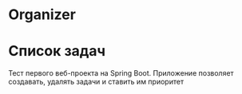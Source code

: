 # Organizer
# Список задач
Тест первого веб-проекта на Spring Boot. Приложение позволяет создавать, удалять задачи и ставить им приоритет
